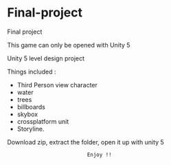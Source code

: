 # Final-project
Final project

This game can only be opened with Unity 5

Unity 5 level design project


Things included :
- Third Person view character
- water
- trees
- billboards
- skybox
- crossplatform unit
- Storyline.




Download zip, extract the folder, open it up with unity 5


                              Enjoy !!
